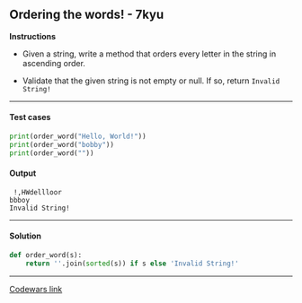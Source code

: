 ## Ordering the words! - 7kyu

**Instructions**

- Given a string, write a method that orders every letter in the string in ascending order.

- Validate that the given string is not empty or null. If so, return `Invalid String!`



---

#### Test cases

```python
print(order_word("Hello, World!"))
print(order_word("bobby"))
print(order_word(""))
```

#### Output 
```
 !,HWdellloor
bbboy
Invalid String!
```

---

#### Solution

```python
def order_word(s):
    return ''.join(sorted(s)) if s else 'Invalid String!'
```

---

[Codewars link](https://www.codewars.com/kata/55d7e5aa7b619a86ed000070)
